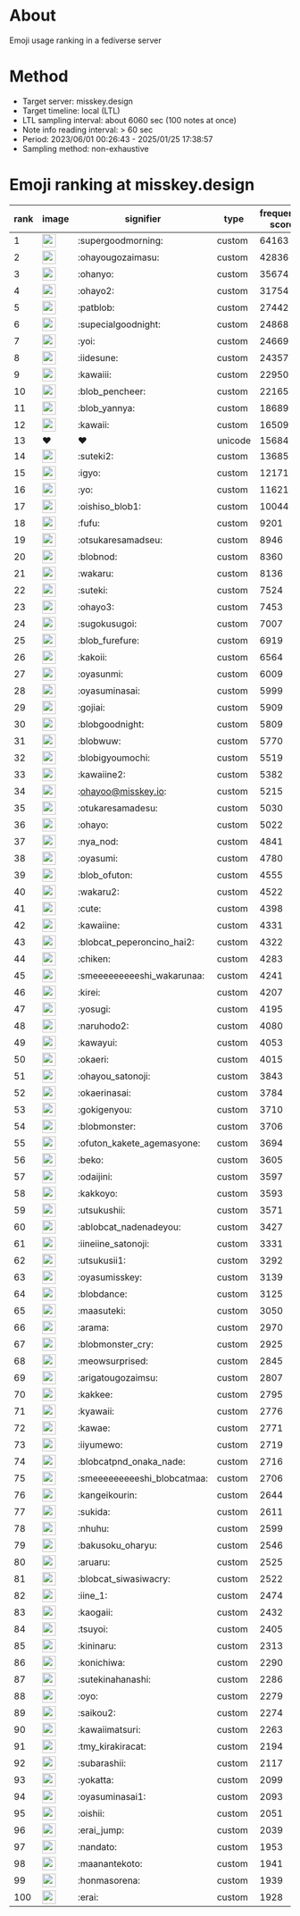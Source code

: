 # About
Emoji usage ranking in a fediverse server

# Method
- Target server: misskey.design
- Target timeline: local (LTL)
- LTL sampling interval: about 6060 sec (100 notes at once)
- Note info reading interval: > 60 sec
- Period: 2023/06/01 00:26:43 - 2025/01/25 17:38:57 
- Sampling method: non-exhaustive

# Emoji ranking at misskey.design

|rank|image|signifier|type|frequency score|
|----|----|----|----|----|
|1|<img height="24" src="https://misskey.design/emoji/supergoodmorning.webp">|:supergoodmorning:|custom|64163|
|2|<img height="24" src="https://misskey.design/emoji/ohayougozaimasu.webp">|:ohayougozaimasu:|custom|42836|
|3|<img height="24" src="https://misskey.design/emoji/ohanyo.webp">|:ohanyo:|custom|35674|
|4|<img height="24" src="https://misskey.design/emoji/ohayo2.webp">|:ohayo2:|custom|31754|
|5|<img height="24" src="https://misskey.design/emoji/patblob.webp">|:patblob:|custom|27442|
|6|<img height="24" src="https://misskey.design/emoji/supecialgoodnight.webp">|:supecialgoodnight:|custom|24868|
|7|<img height="24" src="https://misskey.design/emoji/yoi.webp">|:yoi:|custom|24669|
|8|<img height="24" src="https://misskey.design/emoji/iidesune.webp">|:iidesune:|custom|24357|
|9|<img height="24" src="https://misskey.design/emoji/kawaiii.webp">|:kawaiii:|custom|22950|
|10|<img height="24" src="https://misskey.design/emoji/blob_pencheer.webp">|:blob_pencheer:|custom|22165|
|11|<img height="24" src="https://misskey.design/emoji/blob_yannya.webp">|:blob_yannya:|custom|18689|
|12|<img height="24" src="https://misskey.design/emoji/kawaii.webp">|:kawaii:|custom|16509|
|13|❤|❤|unicode|15684|
|14|<img height="24" src="https://misskey.design/emoji/suteki2.webp">|:suteki2:|custom|13685|
|15|<img height="24" src="https://misskey.design/emoji/igyo.webp">|:igyo:|custom|12171|
|16|<img height="24" src="https://misskey.design/emoji/yo.webp">|:yo:|custom|11621|
|17|<img height="24" src="https://misskey.design/emoji/oishiso_blob1.webp">|:oishiso_blob1:|custom|10044|
|18|<img height="24" src="https://misskey.design/emoji/fufu.webp">|:fufu:|custom|9201|
|19|<img height="24" src="https://misskey.design/emoji/otsukaresamadseu.webp">|:otsukaresamadseu:|custom|8946|
|20|<img height="24" src="https://misskey.design/emoji/blobnod.webp">|:blobnod:|custom|8360|
|21|<img height="24" src="https://misskey.design/emoji/wakaru.webp">|:wakaru:|custom|8136|
|22|<img height="24" src="https://misskey.design/emoji/suteki.webp">|:suteki:|custom|7524|
|23|<img height="24" src="https://misskey.design/emoji/ohayo3.webp">|:ohayo3:|custom|7453|
|24|<img height="24" src="https://misskey.design/emoji/sugokusugoi.webp">|:sugokusugoi:|custom|7007|
|25|<img height="24" src="https://misskey.design/emoji/blob_furefure.webp">|:blob_furefure:|custom|6919|
|26|<img height="24" src="https://misskey.design/emoji/kakoii.webp">|:kakoii:|custom|6564|
|27|<img height="24" src="https://misskey.design/emoji/oyasunmi.webp">|:oyasunmi:|custom|6009|
|28|<img height="24" src="https://misskey.design/emoji/oyasuminasai.webp">|:oyasuminasai:|custom|5999|
|29|<img height="24" src="https://misskey.design/emoji/gojiai.webp">|:gojiai:|custom|5909|
|30|<img height="24" src="https://misskey.design/emoji/blobgoodnight.webp">|:blobgoodnight:|custom|5809|
|31|<img height="24" src="https://misskey.design/emoji/blobwuw.webp">|:blobwuw:|custom|5770|
|32|<img height="24" src="https://misskey.design/emoji/blobigyoumochi.webp">|:blobigyoumochi:|custom|5519|
|33|<img height="24" src="https://misskey.design/emoji/kawaiine2.webp">|:kawaiine2:|custom|5382|
|34|<img height="24" src="https://misskey.design/emoji/ohayoo.webp">|:ohayoo@misskey.io:|custom|5215|
|35|<img height="24" src="https://misskey.design/emoji/otukaresamadesu.webp">|:otukaresamadesu:|custom|5030|
|36|<img height="24" src="https://misskey.design/emoji/ohayo.webp">|:ohayo:|custom|5022|
|37|<img height="24" src="https://misskey.design/emoji/nya_nod.webp">|:nya_nod:|custom|4841|
|38|<img height="24" src="https://misskey.design/emoji/oyasumi.webp">|:oyasumi:|custom|4780|
|39|<img height="24" src="https://misskey.design/emoji/blob_ofuton.webp">|:blob_ofuton:|custom|4555|
|40|<img height="24" src="https://misskey.design/emoji/wakaru2.webp">|:wakaru2:|custom|4522|
|41|<img height="24" src="https://misskey.design/emoji/cute.webp">|:cute:|custom|4398|
|42|<img height="24" src="https://misskey.design/emoji/kawaiine.webp">|:kawaiine:|custom|4331|
|43|<img height="24" src="https://misskey.design/emoji/blobcat_peperoncino_hai2.webp">|:blobcat_peperoncino_hai2:|custom|4322|
|44|<img height="24" src="https://misskey.design/emoji/chiken.webp">|:chiken:|custom|4283|
|45|<img height="24" src="https://misskey.design/emoji/smeeeeeeeeeshi_wakarunaa.webp">|:smeeeeeeeeeshi_wakarunaa:|custom|4241|
|46|<img height="24" src="https://misskey.design/emoji/kirei.webp">|:kirei:|custom|4207|
|47|<img height="24" src="https://misskey.design/emoji/yosugi.webp">|:yosugi:|custom|4195|
|48|<img height="24" src="https://misskey.design/emoji/naruhodo2.webp">|:naruhodo2:|custom|4080|
|49|<img height="24" src="https://misskey.design/emoji/kawayui.webp">|:kawayui:|custom|4053|
|50|<img height="24" src="https://misskey.design/emoji/okaeri.webp">|:okaeri:|custom|4015|
|51|<img height="24" src="https://misskey.design/emoji/ohayou_satonoji.webp">|:ohayou_satonoji:|custom|3843|
|52|<img height="24" src="https://misskey.design/emoji/okaerinasai.webp">|:okaerinasai:|custom|3784|
|53|<img height="24" src="https://misskey.design/emoji/gokigenyou.webp">|:gokigenyou:|custom|3710|
|54|<img height="24" src="https://misskey.design/emoji/blobmonster.webp">|:blobmonster:|custom|3706|
|55|<img height="24" src="https://misskey.design/emoji/ofuton_kakete_agemasyone.webp">|:ofuton_kakete_agemasyone:|custom|3694|
|56|<img height="24" src="https://misskey.design/emoji/beko.webp">|:beko:|custom|3605|
|57|<img height="24" src="https://misskey.design/emoji/odaijini.webp">|:odaijini:|custom|3597|
|58|<img height="24" src="https://misskey.design/emoji/kakkoyo.webp">|:kakkoyo:|custom|3593|
|59|<img height="24" src="https://misskey.design/emoji/utsukushii.webp">|:utsukushii:|custom|3571|
|60|<img height="24" src="https://misskey.design/emoji/ablobcat_nadenadeyou.webp">|:ablobcat_nadenadeyou:|custom|3427|
|61|<img height="24" src="https://misskey.design/emoji/iineiine_satonoji.webp">|:iineiine_satonoji:|custom|3331|
|62|<img height="24" src="https://misskey.design/emoji/utsukusii1.webp">|:utsukusii1:|custom|3292|
|63|<img height="24" src="https://misskey.design/emoji/oyasumisskey.webp">|:oyasumisskey:|custom|3139|
|64|<img height="24" src="https://misskey.design/emoji/blobdance.webp">|:blobdance:|custom|3125|
|65|<img height="24" src="https://misskey.design/emoji/maasuteki.webp">|:maasuteki:|custom|3050|
|66|<img height="24" src="https://misskey.design/emoji/arama.webp">|:arama:|custom|2970|
|67|<img height="24" src="https://misskey.design/emoji/blobmonster_cry.webp">|:blobmonster_cry:|custom|2925|
|68|<img height="24" src="https://misskey.design/emoji/meowsurprised.webp">|:meowsurprised:|custom|2845|
|69|<img height="24" src="https://misskey.design/emoji/arigatougozaimsu.webp">|:arigatougozaimsu:|custom|2807|
|70|<img height="24" src="https://misskey.design/emoji/kakkee.webp">|:kakkee:|custom|2795|
|71|<img height="24" src="https://misskey.design/emoji/kyawaii.webp">|:kyawaii:|custom|2776|
|72|<img height="24" src="https://misskey.design/emoji/kawae.webp">|:kawae:|custom|2771|
|73|<img height="24" src="https://misskey.design/emoji/iiyumewo.webp">|:iiyumewo:|custom|2719|
|74|<img height="24" src="https://misskey.design/emoji/blobcatpnd_onaka_nade.webp">|:blobcatpnd_onaka_nade:|custom|2716|
|75|<img height="24" src="https://misskey.design/emoji/smeeeeeeeeeshi_blobcatmaa.webp">|:smeeeeeeeeeshi_blobcatmaa:|custom|2706|
|76|<img height="24" src="https://misskey.design/emoji/kangeikourin.webp">|:kangeikourin:|custom|2644|
|77|<img height="24" src="https://misskey.design/emoji/sukida.webp">|:sukida:|custom|2611|
|78|<img height="24" src="https://misskey.design/emoji/nhuhu.webp">|:nhuhu:|custom|2599|
|79|<img height="24" src="https://misskey.design/emoji/bakusoku_oharyu.webp">|:bakusoku_oharyu:|custom|2546|
|80|<img height="24" src="https://misskey.design/emoji/aruaru.webp">|:aruaru:|custom|2525|
|81|<img height="24" src="https://misskey.design/emoji/blobcat_siwasiwacry.webp">|:blobcat_siwasiwacry:|custom|2522|
|82|<img height="24" src="https://misskey.design/emoji/iine_1.webp">|:iine_1:|custom|2474|
|83|<img height="24" src="https://misskey.design/emoji/kaogaii.webp">|:kaogaii:|custom|2432|
|84|<img height="24" src="https://misskey.design/emoji/tsuyoi.webp">|:tsuyoi:|custom|2405|
|85|<img height="24" src="https://misskey.design/emoji/kininaru.webp">|:kininaru:|custom|2313|
|86|<img height="24" src="https://misskey.design/emoji/konichiwa.webp">|:konichiwa:|custom|2290|
|87|<img height="24" src="https://misskey.design/emoji/sutekinahanashi.webp">|:sutekinahanashi:|custom|2286|
|88|<img height="24" src="https://misskey.design/emoji/oyo.webp">|:oyo:|custom|2279|
|89|<img height="24" src="https://misskey.design/emoji/saikou2.webp">|:saikou2:|custom|2274|
|90|<img height="24" src="https://misskey.design/emoji/kawaiimatsuri.webp">|:kawaiimatsuri:|custom|2263|
|91|<img height="24" src="https://misskey.design/emoji/tmy_kirakiracat.webp">|:tmy_kirakiracat:|custom|2194|
|92|<img height="24" src="https://misskey.design/emoji/subarashii.webp">|:subarashii:|custom|2117|
|93|<img height="24" src="https://misskey.design/emoji/yokatta.webp">|:yokatta:|custom|2099|
|94|<img height="24" src="https://misskey.design/emoji/oyasuminasai1.webp">|:oyasuminasai1:|custom|2093|
|95|<img height="24" src="https://misskey.design/emoji/oishii.webp">|:oishii:|custom|2051|
|96|<img height="24" src="https://misskey.design/emoji/erai_jump.webp">|:erai_jump:|custom|2039|
|97|<img height="24" src="https://misskey.design/emoji/nandato.webp">|:nandato:|custom|1953|
|98|<img height="24" src="https://misskey.design/emoji/maanantekoto.webp">|:maanantekoto:|custom|1941|
|99|<img height="24" src="https://misskey.design/emoji/honmasorena.webp">|:honmasorena:|custom|1939|
|100|<img height="24" src="https://misskey.design/emoji/erai.webp">|:erai:|custom|1928|
